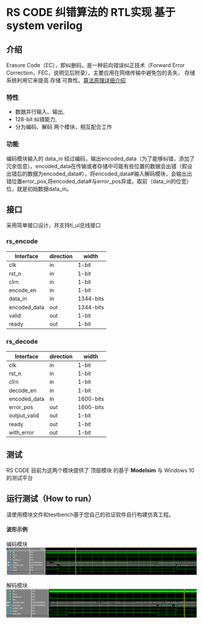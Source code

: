 # RS CODE 纠错算法的 RTL实现 基于system verilog 

## 介绍

Erasure Code（EC），即纠删码，是一种前向错误纠正技术（Forward Error Correction，FEC，说明见后附录），主要应用在网络传输中避免包的丢失， 存储系统利用它来提高 存储 可靠性。[算法原理详细介绍](https://blog.csdn.net/shelldon/article/details/54144730) 

### 特性

- 数据并行输入、输出,
- 128-bit 纠错能力,
- 分为编码、解码 两个模块，相互配合工作

### 功能

编码模块输入的 data_in 经过编码，输出encoded_data（为了能够纠错，添加了冗余信息）。encoded_data在传输或者存储中可能有些位置的数据会出错（假设出错后的数据为encoded_data#），将encoded_data#输入解码模块，会输出出错位置error_pos,将encoded_data#与error_pos异或，取前（data_in的位宽）位，就是初始数据data_in。


## 接口

采用简单接口设计，并支持tl_ul总线接口

### rs_encode
| Interface         | direction | width   |
|-|-|-|
|clk|in|1-bit|
|rst_n|in|1-bit|
|clrn|in|1-bit|
|encode_en|in|1-bit|
|data_in|in|1344-bits|
|encoded_data|out|1344-bits|
|valid|out|1-bit|
|ready|out|1-bit|

### rs_decode
| Interface         | direction | width   |
|-|-|-|
|clk|in|1-bit|
|rst_n|in|1-bit|
|clrn|in|1-bit|
|decode_en|in|1-bit|
|encoded_data|in|1600-bits|
|error_pos|out|1600-bits|
|output_valid|out|1-bit|
|ready|out|1-bit|
|with_error|out|1-bit|

## 测试

RS CODE 目前为这两个模块提供了 顶层模块 的基于 **Modelsim** 与 Windows 10 的测试平台

## 运行测试（How to run）

请使用模块文件和testbench基于您自己的验证软件自行构建仿真工程。



#### 波形示例
编码模块
![编码模块的时序](doc/encode.png)

解码模块
![解码模块的时序](doc/decode.png)

